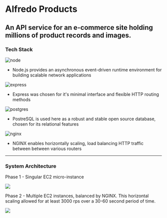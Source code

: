# Alfredo Products

An API service for an e-commerce site holding millions of product records and images.
---

### Tech Stack

![node](https://www.vectorlogo.zone/logos/nodejs/nodejs-ar21.svg)

- Node.js provides an asynchronous event-driven runtime environment for building scalable network applications

![express](https://www.vectorlogo.zone/logos/expressjs/expressjs-ar21.svg)

- Express was chosen for it's minimal interface and flexible HTTP routing methods

![postgres](https://www.vectorlogo.zone/logos/postgresql/postgresql-ar21.svg)

- PostreSQL is used here as a robust and stable open source database, chosen for its relational features

![nginx](https://www.vectorlogo.zone/logos/nginx/nginx-ar21.svg)

- NGINX enables horizontally scaling, load balancing HTTP traffic between between various routers

---

### System Architecture

Phase 1 - Singular EC2 micro-instance

![](https://i.imgur.com/RufOYUJ.png)

Phase 2 - Multiple EC2 instances, balanced by NGINX.  This horizontal scaling allowed for at least 3000 rps over a 30-60 second period of time.

![](https://i.imgur.com/JKqO92A.png)
